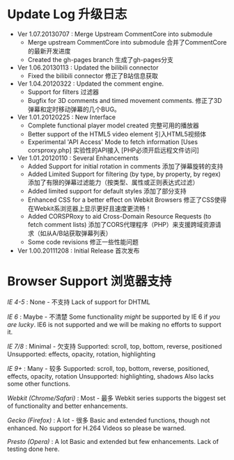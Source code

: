 # Update Log 升级日志
* Ver 1.07.20130707 : Merge Upstream CommentCore into submodule
	- Merge upstream CommentCore into submodule 合并了CommentCore的最新开发进度
	- Created the gh-pages branch 生成了gh-pages分支
* Ver 1.06.20130113 : Updated the bilibili connector
	- Fixed the bilibili connector 修正了B站信息获取
* Ver 1.04.20120322 : Updated the comment engine.
	- Support for filters 过滤器
	- Bugfix for 3D comments and timed movement comments. 修正了3D弹幕和定时移动弹幕的几个BUG。
* Ver 1.01.20120225 : New Interface
    - Complete functional player model created
	  完整可用的播放器
	- Better support of the HTML5 video element
	  引入HTML5视频体
	- Experimental 'API Access' Mode to fetch information [Uses corsproxy.php]
	  实验性的API接入 [PHP必须开启远程文件访问]
* Ver 1.01.20120110 : Several Enhancements
	- Added Support for initial rotation in comments
	  添加了弹幕旋转的支持
	- Added Limited Support for filtering (by type, by property, by regex)
	  添加了有限的弹幕过滤能力（按类型、属性或正则表达式过滤）
	- Added limited support for default styles
	  添加了部分支持
	- Enhanced CSS for a better effect on Webkit Browsers
	  修正了CSS使得在Webkit系浏览器上显示更好且速度更流畅！
	- Added CORSPRoxy to aid Cross-Domain Resource Requests (to fetch comment lists)
	  添加了CORS代理程序（PHP）来支援跨域资源请求（如从A/B站获取弹幕列表）
	- Some code revisions
	  修正一些性能问题
* Ver 1.00.20111208 : Initial Release
	首次发布
	
# Browser Support 浏览器支持

*IE 4-5* : None - 不支持
	Lack of support for DHTML
	
*IE 6* : Maybe - 不清楚
	Some functionality _might_ be supported by IE 6 if _you are lucky_.
	IE6 is not supported and we will be making no efforts to support it.
	
*IE 7/8* : Minimal - 欠支持
	Supported: scroll, top, bottom, reverse, positioned
	Unsupported: effects, opacity, rotation, highlighting
	
*IE 9+* : Many - 较多
	Supported: scroll, top, bottom, reverse, positioned, effects, opacity, rotation
	Unsupported: highlighting, shadows
	Also lacks some other functions.
	
*Webkit (Chrome/Safari)* : Most - 最多
	Webkit series supports the biggest set of functionality and better enhancements.
	
*Gecko (Firefox)* : A lot - 很多
	Basic and extended functions, though not enhanced. No support for H.264 Videos so please be warned.
	
*Presto (Opera)* : A lot
	Basic and extended but few enhancements. Lack of testing done here.